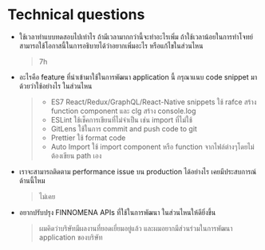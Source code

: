 # Technical questions

- ใช้เวลาทำแบบทดสอบไปเท่าไร ถ้ามีเวลามากกว่านี้จะทำอะไรเพิ่ม ถ้าใช้เวลาน้อยในการทำโจทย์สามารถใช้โอกาสนี้ในการอธิบายได้ว่าอยากเพิ่มอะไร หรือแก้ไขในส่วนไหน

  > 7h

- อะไรคือ feature ที่นำเข้ามาใช้ในการพัฒนา application นี้ กรุณาแนบ code snippet มาด้วยว่าใช้อย่างไร ในส่วนไหน

  > - ES7 React/Redux/GraphQL/React-Native snippets ใช้ rafce สร้าง function component และ clg สร้าง console.log
  > - ESLint ใช้เช็คการเขียนที่ไม่จำเป็น เช่น import ที่ไม่ใช้
  > - GitLens ใช้ในการ commit and push code to git
  > - Prettier ใช้ format code
  > - Auto Import ใช้ import component หรือ function จากไฟล์ต่างๆโดยไม่ต้องเขียน path เอง

- เราจะสามารถติดตาม performance issue บน production ได้อย่างไร เคยมีประสบการณ์ด้านนี้ไหม

  > ไม่เคย

- อยากปรับปรุง FINNOMENA APIs ที่ใช้ในการพัฒนา ในส่วนไหนให้ดียิ่งขึ้น

  > ผมคิดว่าบริษัทมีผลงานที่ยอดเยี่ยมอยู่แล้ว และผมอยากมีส่วนร่วมในการพัฒนา application ของบริษัท
